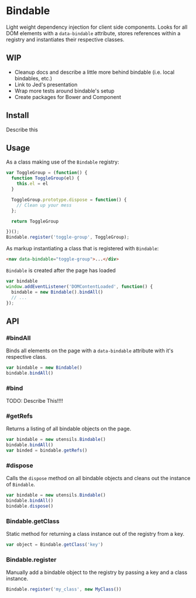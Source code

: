# Bindable
Light weight dependency injection for client side components. Looks for
all DOM elements with a `data-bindable` attribute, stores references
within a registry and instantiates their respective classes.

## WIP
- Cleanup docs and describe a little more behind bindable (i.e. local
  bindables, etc.)
- Link to Jed's presentation
- Wrap more tests around bindable's setup
- Create packages for Bower and Component

## Install
Describe this


## Usage
As a class making use of the `Bindable` registry:

```javascript
var ToggleGroup = (function() {
  function ToggleGroup(el) {
    this.el = el
  }

  ToggleGroup.prototype.dispose = function() {
    // Clean up your mess
  };

  return ToggleGroup

})();
Bindable.register('toggle-group', ToggleGroup);
```

As markup instantiating a class that is registered with `Bindable`:

```html
<nav data-bindable="toggle-group">...</div>
```

`Bindable` is created after the page has loaded

```javascript
var bindable
window.addEventListener('DOMContentLoaded', function() {
  bindable = new Bindable().bindAll()
  // ...
});
```


## API


### #bindAll
Binds all elements on the page with a `data-bindable` attribute with
it's respective class.

```javascript
var bindable = new Bindable()
bindable.bindAll()
```

### #bind
TODO: Describe This!!!!


### #getRefs
Returns a listing of all bindable objects on the page.

```javascript
var bindable = new utensils.Bindable()
bindable.bindAll()
var binded = bindable.getRefs()
```

### #dispose
Calls the `dispose` method on all bindable objects and cleans out the
instance of `Bindable`.

```javascript
var bindable = new utensils.Bindable()
bindable.bindAll()
bindable.dispose()
```


### Bindable.getClass
Static method for returning a class instance out of the registry from a
key.

```javascript
var object = Bindable.getClass('key')
```

### Bindable.register
Manually add a bindable object to the registry by passing a key and a
class instance.

```javascript
Bindable.register('my_class', new MyClass())
```

